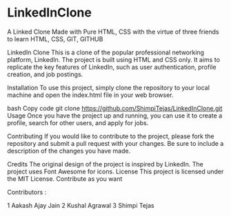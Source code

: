 # LinkedInClone

A Linked Clone Made with Pure HTML, CSS with the virtue of three friends to learn HTML, CSS, GIT, GITHUB

LinkedIn Clone
This is a clone of the popular professional networking platform, LinkedIn. The project is built using HTML and CSS only. It aims to replicate the key features of LinkedIn, such as user authentication, profile creation, and job postings.

Installation
To use this project, simply clone the repository to your local machine and open the index.html file in your web browser.

bash
Copy code
git clone https://github.com/ShimpiTejas/LinkedInClone.git
Usage
Once you have the project up and running, you can use it to create a profile, search for other users, and apply for jobs.

Contributing
If you would like to contribute to the project, please fork the repository and submit a pull request with your changes. Be sure to include a description of the changes you have made.

Credits
The original design of the project is inspired by LinkedIn.
The project uses Font Awesome for icons.
License
This project is licensed under the MIT License. Contribute as you want

Contributors :

1 Aakash Ajay Jain
2 Kushal Agrawal
3 Shimpi Tejas
